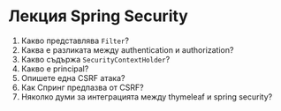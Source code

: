 # Лекция Spring Security 

1. Какво представлява `Filter`?
2. Каква е разликата между authentication и authorization?
3. Какво съдържа `SecurityContextHolder`?
4. Какво е principal?
5. Опишете една CSRF атака?
6. Как Спринг предпазва от CSRF?
7. Няколко думи за интеграцията между thymeleaf и spring security?